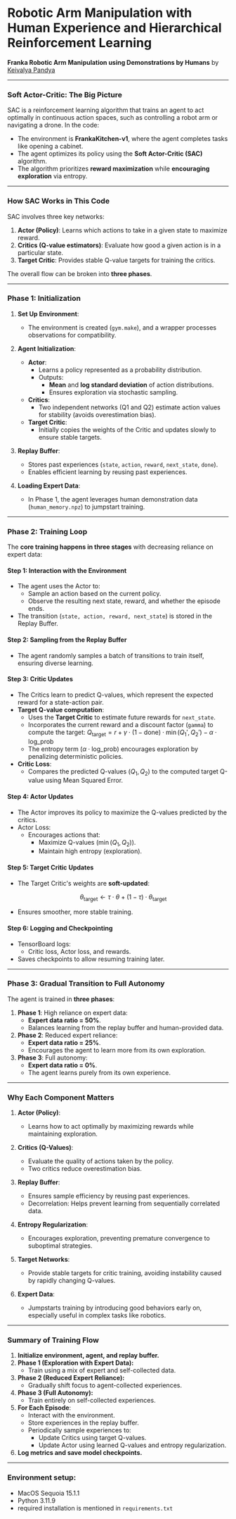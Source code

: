 # Robotic Arm Manipulation with Human Experience and Hierarchical Reinforcement Learning

**Franka Robotic Arm Manipulation using Demonstrations by Humans**
by [Keivalya Pandya](www.keivalya.com)

---

### **Soft Actor-Critic: The Big Picture**

SAC is a reinforcement learning algorithm that trains an agent to act optimally in continuous action spaces, such as controlling a robot arm or navigating a drone. In the code:
- The environment is **FrankaKitchen-v1**, where the agent completes tasks like opening a cabinet.
- The agent optimizes its policy using the **Soft Actor-Critic (SAC)** algorithm.
- The algorithm prioritizes **reward maximization** while **encouraging exploration** via entropy.

---

### **How SAC Works in This Code**

SAC involves three key networks:
1. **Actor (Policy)**: Learns which actions to take in a given state to maximize reward.
2. **Critics (Q-value estimators)**: Evaluate how good a given action is in a particular state.
3. **Target Critic**: Provides stable Q-value targets for training the critics.

The overall flow can be broken into **three phases**.

---

### **Phase 1: Initialization**

1. **Set Up Environment**:
   - The environment is created (`gym.make`), and a wrapper processes observations for compatibility.

2. **Agent Initialization**:
   - **Actor**:
     - Learns a policy represented as a probability distribution.
     - Outputs:
       - **Mean** and **log standard deviation** of action distributions.
       - Ensures exploration via stochastic sampling.
   - **Critics**:
     - Two independent networks (Q1 and Q2) estimate action values for stability (avoids overestimation bias).
   - **Target Critic**:
     - Initially copies the weights of the Critic and updates slowly to ensure stable targets.

3. **Replay Buffer**:
   - Stores past experiences (`state`, `action`, `reward`, `next_state`, `done`).
   - Enables efficient learning by reusing past experiences.

4. **Loading Expert Data**:
   - In Phase 1, the agent leverages human demonstration data (`human_memory.npz`) to jumpstart training.

---

### **Phase 2: Training Loop**

The **core training happens in three stages** with decreasing reliance on expert data:

#### **Step 1: Interaction with the Environment**
- The agent uses the Actor to:
  - Sample an action based on the current policy.
  - Observe the resulting next state, reward, and whether the episode ends.
- The transition (`state, action, reward, next_state`) is stored in the Replay Buffer.

#### **Step 2: Sampling from the Replay Buffer**
- The agent randomly samples a batch of transitions to train itself, ensuring diverse learning.

#### **Step 3: Critic Updates**
- The Critics learn to predict Q-values, which represent the expected reward for a state-action pair.
- **Target Q-value computation**:
  - Uses the **Target Critic** to estimate future rewards for `next_state`.
  - Incorporates the current reward and a discount factor (`gamma`) to compute the target:
    $`Q_{\text{target}} = r + \gamma \cdot (1 - \text{done}) \cdot \min(Q_1', Q_2') - \alpha \cdot \text{log\_prob}`$
  - The entropy term ($`\alpha \cdot \text{log\_prob}`$) encourages exploration by penalizing deterministic policies.
- **Critic Loss**:
  - Compares the predicted Q-values ($`Q_1, Q_2`$) to the computed target Q-value using Mean Squared Error.

#### **Step 4: Actor Updates**
- The Actor improves its policy to maximize the Q-values predicted by the critics.
- Actor Loss:
  - Encourages actions that:
    - Maximize Q-values ($`\min(Q_1, Q_2)`$).
    - Maintain high entropy (exploration).

#### **Step 5: Target Critic Updates**
- The Target Critic's weights are **soft-updated**:
  ```math
  \theta_{\text{target}} \gets \tau \cdot \theta + (1 - \tau) \cdot \theta_{\text{target}}
  ```
- Ensures smoother, more stable training.

#### **Step 6: Logging and Checkpointing**
- TensorBoard logs:
  - Critic loss, Actor loss, and rewards.
- Saves checkpoints to allow resuming training later.

---

### **Phase 3: Gradual Transition to Full Autonomy**

The agent is trained in **three phases**:
1. **Phase 1**: High reliance on expert data:
   - **Expert data ratio = 50%**.
   - Balances learning from the replay buffer and human-provided data.
2. **Phase 2**: Reduced expert reliance:
   - **Expert data ratio = 25%**.
   - Encourages the agent to learn more from its own exploration.
3. **Phase 3**: Full autonomy:
   - **Expert data ratio = 0%**.
   - The agent learns purely from its own experience.

---

### **Why Each Component Matters**

1. **Actor (Policy)**:
   - Learns how to act optimally by maximizing rewards while maintaining exploration.

2. **Critics (Q-Values)**:
   - Evaluate the quality of actions taken by the policy.
   - Two critics reduce overestimation bias.

3. **Replay Buffer**:
   - Ensures sample efficiency by reusing past experiences.
   - Decorrelation: Helps prevent learning from sequentially correlated data.

4. **Entropy Regularization**:
   - Encourages exploration, preventing premature convergence to suboptimal strategies.

5. **Target Networks**:
   - Provide stable targets for critic training, avoiding instability caused by rapidly changing Q-values.

6. **Expert Data**:
   - Jumpstarts training by introducing good behaviors early on, especially useful in complex tasks like robotics.

---

### **Summary of Training Flow**

1. **Initialize environment, agent, and replay buffer.**
2. **Phase 1 (Exploration with Expert Data):**
   - Train using a mix of expert and self-collected data.
3. **Phase 2 (Reduced Expert Reliance):**
   - Gradually shift focus to agent-collected experiences.
4. **Phase 3 (Full Autonomy):**
   - Train entirely on self-collected experiences.
5. **For Each Episode**:
   - Interact with the environment.
   - Store experiences in the replay buffer.
   - Periodically sample experiences to:
     - Update Critics using target Q-values.
     - Update Actor using learned Q-values and entropy regularization.
6. **Log metrics and save model checkpoints.**

---

### Environment setup:
- MacOS Sequoia 15.1.1
- Python 3.11.9
- required installation is mentioned in `requirements.txt`

